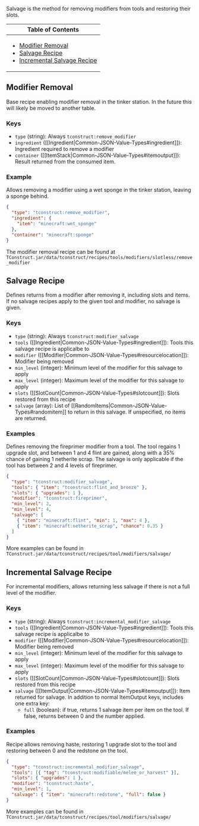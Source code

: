 Salvage is the method for removing modifiers from tools and restoring their slots.

<table>
  <thead><th>Table of Contents</th></thead>
  <tbody><td>

- [Modifier Removal](#modifier-removal)
- [Salvage Recipe](#salvage-recipe)
- [Incremental Salvage Recipe](#incremental-salvage-recipe)
</td>
</table>

## Modifier Removal

Base recipe enabling modifier removal in the tinker station. In the future this will likely be moved to another table.

### Keys

* `type` (string): Always `tconstruct:remove_modifier`
* `ingredient` ([[Ingredient|Common-JSON-Value-Types#ingredient]]): Ingredient required to remove a modifier
* `container` ([[ItemStack|Common-JSON-Value-Types#itemoutput]]): Result returned from the consumed item.

### Example

Allows removing a modifier using a wet sponge in the tinker station, leaving a sponge behind.

```json
{
  "type": "tconstruct:remove_modifier",
  "ingredient": {
    "item": "minecraft:wet_sponge"
  },
  "container": "minecraft:sponge"
}
```

The modifier removal recipe can be found at `TConstruct.jar/data/tconstruct/recipes/tools/modifiers/slotless/remove_modifier`

## Salvage Recipe

Defines returns from a modifier after removing it, including slots and items. If no salvage recipes apply to the given tool and modifier, no salvage is given.

### Keys

* `type` (string): Always `tconstruct:modifier_salvage`
* `tools` ([[Ingredient|Common-JSON-Value-Types#ingredient]]): Tools this salvage recipe is applicalbe to
* `modifier` ([[Modifier|Common-JSON-Value-Types#resourcelocation]]): Modifier being removed
* `min_level` (integer): Minimum level of the modifier for this salvage to apply
* `max_level` (integer): Maximum level of the modifier for this salvage to apply
* `slots` ([[SlotCount|Common-JSON-Value-Types#slotcount]]): Slots restored from this recipe
* `salvage` (array): List of [[RandomItems|Common-JSON-Value-Types#randomitem]] to return in this salvage. If unspecified, no items are returned.

### Examples

Defines removing the fireprimer modifier from a tool. The tool regains 1 upgrade slot, and between 1 and 4 flint are gained, along with a 35% chance of gaining 1 netherite scrap. The salvage is only applicable if the tool has between 2 and 4 levels of fireprimer.

```json
{
  "type": "tconstruct:modifier_salvage",
  "tools": { "item": "tconstruct:flint_and_bronze" },
  "slots": { "upgrades": 1 },
  "modifier": "tconstruct:fireprimer",
  "min_level": 2,
  "min_level": 4,
  "salvage": [
    { "item": "minecraft:flint", "min": 1, "max": 4 },
    { "item": "minecraft:netherite_scrap", "chance": 0.35 }
  ]
}
```

More examples can be found in `TConstruct.jar/data/tconstruct/recipes/tool/modifiers/salvage/`

## Incremental Salvage Recipe

For incremental modifiers, allows returning less salvage if there is not a full level of the modifier.

### Keys

* `type` (string): Always `tconstruct:incremental_modifier_salvage`
* `tools` ([[Ingredient|Common-JSON-Value-Types#ingredient]]): Tools this salvage recipe is applicalbe to
* `modifier` ([[Modifier|Common-JSON-Value-Types#resourcelocation]]): Modifier being removed
* `min_level` (integer): Minimum level of the modifier for this salvage to apply
* `max_level` (integer): Maximum level of the modifier for this salvage to apply
* `slots` ([[SlotCount|Common-JSON-Value-Types#slotcount]]): Slots restored from this recipe
* `salvage` ([[ItemOutput|Common-JSON-Value-Types#itemoutput]]): Item returned for salvage. In addition to normal ItemOutput keys, includes one extra key:
    * `full` (boolean): if true, returns 1 salvage item per item on the tool. If false, returns between 0 and the number applied.

### Examples

Recipe allows removing haste, restoring 1 upgrade slot to the tool and restoring between 0 and the redstone on the tool.

```json
{
  "type": "tconstruct:incremental_modifier_salvage",
  "tools": [{ "tag": "tconstruct:modifiable/melee_or_harvest" }],
  "slots": { "upgrades": 1 },
  "modifier": "tconstruct:haste",
  "min_level": 1,
  "salvage": { "item": "minecraft:redstone", "full": false }
}
```

More examples can be found in `TConstruct.jar/data/tconstruct/recipes/tool/modifiers/salvage/`